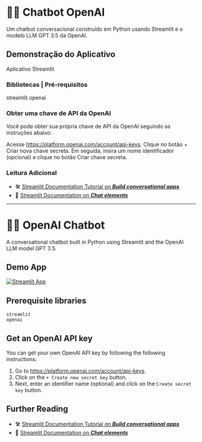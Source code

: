 # 🤖💬 Chatbot OpenAI

Um chatbot conversacional construído em Python usando Streamlit e o modelo LLM GPT 3.5 da OpenAI.

## Demonstração do Aplicativo

Aplicativo Streamlit

### Bibliotecas  |  Pré-requisitos
streamlit
openai


### Obter uma chave de API da OpenAI
Você pode obter sua própria chave de API da OpenAI seguindo as instruções abaixo:

Acesse https://platform.openai.com/account/api-keys.
Clique no botão + Criar nova chave secreta.
Em seguida, insira um nome identificador (opcional) e clique no botão Criar chave secreta.

### Leitura Adicional

- 🛠️ [Streamlit Documentation Tutorial on _**Build conversational apps**_](https://docs.streamlit.io/knowledge-base/tutorials/build-conversational-apps)
- 📖 [Streamlit Documentation on _**Chat elements**_](https://docs.streamlit.io/library/api-reference/chat)


--- 



# 🤖💬 OpenAI Chatbot

A conversational chatbot built in Python using Streamlit and the OpenAI LLM model GPT 3.5.

## Demo App

[![Streamlit App](https://static.streamlit.io/badges/streamlit_badge_black_white.svg)](https://openai-chatbot.streamlit.app/)

## Prerequisite libraries

```
streamlit
openai
```

## Get an OpenAI API key

You can get your own OpenAI API key by following the following instructions:
1. Go to https://platform.openai.com/account/api-keys.
2. Click on the `+ Create new secret key` button.
3. Next, enter an identifier name (optional) and click on the `Create secret key` button.

## Further Reading

- 🛠️ [Streamlit Documentation Tutorial on _**Build conversational apps**_](https://docs.streamlit.io/knowledge-base/tutorials/build-conversational-apps)
- 📖 [Streamlit Documentation on _**Chat elements**_](https://docs.streamlit.io/library/api-reference/chat)
